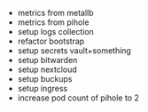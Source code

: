 - metrics from metallb
- metrics from pihole
- setup logs collection
- refactor bootstrap
- setup secrets vault+something
- setup bitwarden
- setup nextcloud
- setup buckups
- setup ingress
- increase pod count of pihole to 2
